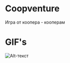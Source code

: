 # Coopventure
Игра от коопера - кооперам

# GIF's
![Alt-текст](file:///C:/Users/macka/Videos/berdly.jpg)
